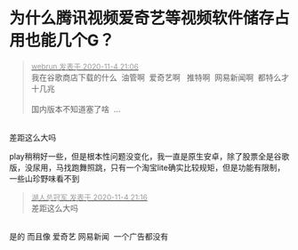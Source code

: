 # 为什么腾讯视频爱奇艺等视频软件储存占用也能几个G？


<div class="quote"><blockquote><font size="2"><a href="https://www.hostloc.com/forum.php?mod=redirect&amp;goto=findpost&amp;pid=9403571&amp;ptid=762483" target="_blank"><font color="#999999">webrun 发表于 2020-11-4 21:06</font></a></font><br />
我在谷歌商店下载的什么&nbsp;&nbsp;油管啊&nbsp;&nbsp;爱奇艺啊&nbsp; &nbsp;推特啊&nbsp;&nbsp;网易新闻啊&nbsp;&nbsp;都特么才十几兆<br />
<br />
国内版本不知道塞了啥&nbsp;&nbsp;...</blockquote></div><br />
差距这么大吗<img src="static/image/smiley/default/shocked.gif" smilieid="6" border="0" alt="" />

play稍稍好一些，但是根本性问题没变化，我一直是原生安卓，除了股票全是谷歌版，没尿用，马找跑舞照跳，只有一个淘宝lite确实比较规矩，但是功能有限制，一些山珍野味看不到

<div class="quote"><blockquote><font size="2"><a href="https://www.hostloc.com/forum.php?mod=redirect&amp;goto=findpost&amp;pid=9403609&amp;ptid=762483" target="_blank"><font color="#999999">湖人总冠军 发表于 2020-11-4 21:16</font></a></font><br />
差距这么大吗</blockquote></div><br />
是的 而且像 爱奇艺 网易新闻&nbsp;&nbsp;一个广告都没有
